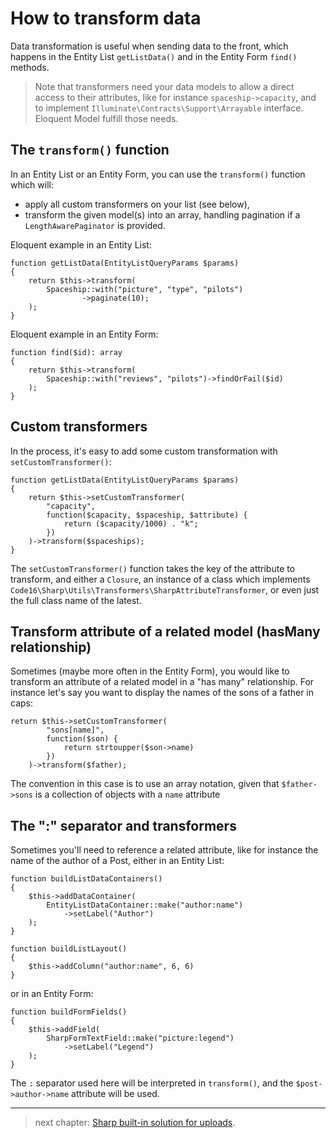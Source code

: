 # How to transform data

Data transformation is useful when sending data to the front, which happens in the Entity List `getListData()` and in the Entity Form `find()` methods.

> Note that transformers need your data models to allow a direct access to their attributes, like for instance `spaceship->capacity`, and to implement `Illuminate\Contracts\Support\Arrayable` interface. Eloquent Model fulfill those needs.


## The `transform()` function

In an Entity List or an Entity Form, you can use the `transform()` function which will:

- apply all custom transformers on your list (see below),
- transform the given model(s) into an array, handling pagination if a `LengthAwarePaginator` is provided.

Eloquent example in an Entity List:

    function getListData(EntityListQueryParams $params)
    {
        return $this->transform(
            Spaceship::with("picture", "type", "pilots")
                    ->paginate(10);
        );
    }

Eloquent example in an Entity Form:

    function find($id): array
    {
        return $this->transform(
            Spaceship::with("reviews", "pilots")->findOrFail($id)
        );
    }

## Custom transformers

In the process, it's easy to add some custom transformation with `setCustomTransformer()`:


    function getListData(EntityListQueryParams $params)
    {
        return $this->setCustomTransformer(
            "capacity", 
            function($capacity, $spaceship, $attribute) {
                return ($capacity/1000) . "k";
            })
        )->transform($spaceships);
    }

The `setCustomTransformer()` function takes the key of the attribute to transform, and either a `Closure`, an instance of a class which implements `Code16\Sharp\Utils\Transformers\SharpAttributeTransformer`, or even just the full class name of the latest.


## Transform attribute of a related model (hasMany relationship)

Sometimes (maybe more often in the Entity Form), you would like to transform an attribute of a related model in a "has many" relationship. For instance let's say you want to display the names of the sons of a father in caps:

    return $this->setCustomTransformer(
            "sons[name]", 
            function($son) {
                return strtoupper($son->name)
            })
        )->transform($father);

The convention in this case is to use an array notation, given that `$father->sons` is a collection of objects with a `name` attribute


## The ":" separator and transformers

Sometimes you'll need to reference a related attribute, like for instance the name of the author of a Post, either in an Entity List:

    function buildListDataContainers()
    {
        $this->addDataContainer(
            EntityListDataContainer::make("author:name")
                ->setLabel("Author")
        );
    }
    
    function buildListLayout()
    {
        $this->addColumn("author:name", 6, 6)
    }


or in an Entity Form:

    function buildFormFields()
    {
        $this->addField(
            SharpFormTextField::make("picture:legend")
                ->setLabel("Legend")
        );
    }

The `:` separator used here will be interpreted in `transform()`, and the `$post->author->name` attribute will be used.


---

> next chapter: [Sharp built-in solution for uploads](sharp-built-in-solution-for-uploads.md).
